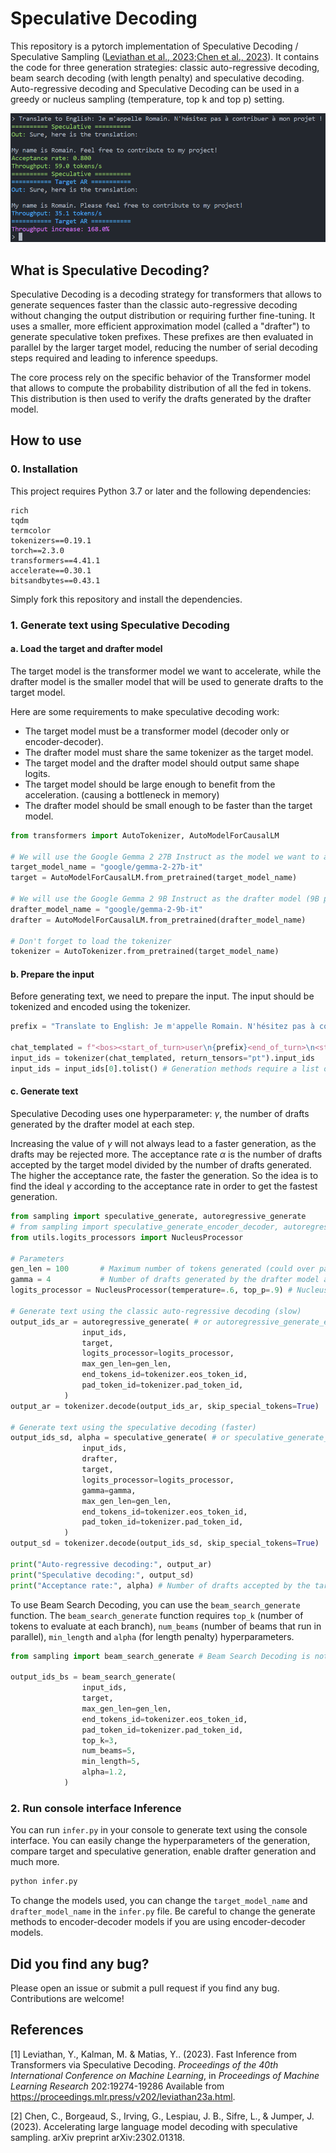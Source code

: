 # Speculative Decoding

This repository is a pytorch implementation of Speculative Decoding / Speculative Sampling ([Leviathan et al., 2023](#1);[Chen et al., 2023](#2)).
It contains the code for three generation strategies: classic auto-regressive decoding, beam search decoding (with length penalty) and speculative decoding. Auto-regressive decoding and Speculative Decoding can be used in a greedy or nucleus sampling (temperature, top k and top p) setting.

<img src="example.png" alt="Example of generation." width="600"/>

## What is Speculative Decoding?

Speculative Decoding is a decoding strategy for transformers that allows to generate sequences faster than the classic auto-regressive decoding without changing the output distribution or requiring further fine-tuning. It uses a smaller, more efficient approximation model (called a "drafter") to generate speculative token prefixes. These prefixes are then evaluated in parallel by the larger target model, reducing the number of serial decoding steps required and leading to inference speedups.

The core process rely on the specific behavior of the Transformer model that allows to compute the probability distribution of all the fed in tokens. This distribution is then used to verify the drafts generated by the drafter model.

## How to use

### 0. Installation
This project requires Python 3.7 or later and the following dependencies:

```
rich
tqdm
termcolor
tokenizers==0.19.1
torch==2.3.0
transformers==4.41.1
accelerate==0.30.1
bitsandbytes==0.43.1
```

Simply fork this repository and install the dependencies.

### 1. Generate text using Speculative Decoding

#### a. Load the target and drafter model

The target model is the transformer model we want to accelerate, while the drafter model is the smaller model that will be used to generate drafts to the target model.

Here are some requirements to make speculative decoding work:
- The target model must be a transformer model (decoder only or encoder-decoder).
- The drafter model must share the same tokenizer as the target model.
- The target model and the drafter model should output same shape logits.
- The target model should be large enough to benefit from the acceleration. (causing a bottleneck in memory)
- The drafter model should be small enough to be faster than the target model.

```python
from transformers import AutoTokenizer, AutoModelForCausalLM

# We will use the Google Gemma 2 27B Instruct as the model we want to accelerate (27B parameters)
target_model_name = "google/gemma-2-27b-it"
target = AutoModelForCausalLM.from_pretrained(target_model_name)

# We will use the Google Gemma 2 9B Instruct as the drafter model (9B parameters)
drafter_model_name = "google/gemma-2-9b-it"
drafter = AutoModelForCausalLM.from_pretrained(drafter_model_name)

# Don't forget to load the tokenizer
tokenizer = AutoTokenizer.from_pretrained(target_model_name)
```

#### b. Prepare the input

Before generating text, we need to prepare the input. The input should be tokenized and encoded using the tokenizer.

```python
prefix = "Translate to English: Je m'appelle Romain. N'hésitez pas à contribuer à mon projet !"

chat_templated = f"<bos><start_of_turn>user\n{prefix}<end_of_turn>\n<start_of_turn>model\n" # Gemma chat template
input_ids = tokenizer(chat_templated, return_tensors="pt").input_ids
input_ids = input_ids[0].tolist() # Generation methods require a list of ids
```

#### c. Generate text

Speculative Decoding uses one hyperparameter: $\gamma$, the number of drafts generated by the drafter model at each step. 

Increasing the value of $\gamma$ will not always lead to a faster generation, as the drafts may be rejected more. The acceptance rate $\alpha$ is the number of drafts accepted by the target model divided by the number of drafts generated. The higher the acceptance rate, the faster the generation. So the idea is to find the ideal $\gamma$ according to the acceptance rate in order to get the fastest generation.

```python
from sampling import speculative_generate, autoregressive_generate
# from sampling import speculative_generate_encoder_decoder, autoregressive_generate_encoder_decoder
from utils.logits_processors import NucleusProcessor

# Parameters
gen_len = 100       # Maximum number of tokens generated (could over pass when using speculative decoding)
gamma = 4           # Number of drafts generated by the drafter model at each step
logits_processor = NucleusProcessor(temperature=.6, top_p=.9) # Nucleus sampling with p=0.9 and T=0.6

# Generate text using the classic auto-regressive decoding (slow)
output_ids_ar = autoregressive_generate( # or autoregressive_generate_encoder_decoder for encoder-decoder models
                input_ids,
                target,
                logits_processor=logits_processor,
                max_gen_len=gen_len,
                end_tokens_id=tokenizer.eos_token_id,
                pad_token_id=tokenizer.pad_token_id,
            )
output_ar = tokenizer.decode(output_ids_ar, skip_special_tokens=True)

# Generate text using the speculative decoding (faster)
output_ids_sd, alpha = speculative_generate( # or speculative_generate_encoder_decoder for encoder-decoder models
                input_ids,
                drafter,
                target,
                logits_processor=logits_processor,
                gamma=gamma,
                max_gen_len=gen_len,
                end_tokens_id=tokenizer.eos_token_id,
                pad_token_id=tokenizer.pad_token_id,
            )
output_sd = tokenizer.decode(output_ids_sd, skip_special_tokens=True)

print("Auto-regressive decoding:", output_ar)
print("Speculative decoding:", output_sd)
print("Acceptance rate:", alpha) # Number of drafts accepted by the target model divided by the number of drafts generated
```

To use Beam Search Decoding, you can use the `beam_search_generate` function. The `beam_search_generate` function requires `top_k` (number of tokens to evaluate at each branch), `num_beams` (number of beams that run in parallel), `min_length` and `alpha` (for length penalty) hyperparameters.

```python
from sampling import beam_search_generate # Beam Search Decoding is not compatible with encoder-decoder models yet.

output_ids_bs = beam_search_generate(
                input_ids,
                target,
                max_gen_len=gen_len,
                end_tokens_id=tokenizer.eos_token_id,
                pad_token_id=tokenizer.pad_token_id,
                top_k=3,
                num_beams=5,
                min_length=5,
                alpha=1.2,
            )
```

### 2. Run console interface Inference

You can run `infer.py` in your console to generate text using the console interface. You can easily change the hyperparameters of the generation, compare target and speculative generation, enable drafter generation and much more.

```bash
python infer.py
```

To change the models used, you can change the `target_model_name` and `drafter_model_name` in the `infer.py` file.
Be careful to change the generate methods to encoder-decoder models if you are using encoder-decoder models.

## Did you find any bug?

Please open an issue or submit a pull request if you find any bug. Contributions are welcome!

## References
<a id="1">[1]</a> Leviathan, Y., Kalman, M. &amp; Matias, Y.. (2023). Fast Inference from Transformers via Speculative Decoding. <i>Proceedings of the 40th International Conference on Machine Learning</i>, in <i>Proceedings of Machine Learning Research</i> 202:19274-19286 Available from https://proceedings.mlr.press/v202/leviathan23a.html.

<a id="2">[2]</a> Chen, C., Borgeaud, S., Irving, G., Lespiau, J. B., Sifre, L., & Jumper, J. (2023). Accelerating large language model decoding with speculative sampling. arXiv preprint arXiv:2302.01318. 